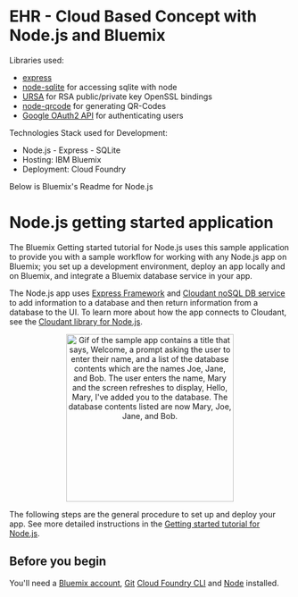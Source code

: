 # EHR - Cloud Based Concept with Node.js and Bluemix

Libraries used:
- [express](https://github.com/expressjs/express)
- [node-sqlite](https://github.com/mapbox/node-sqlite3) for accessing sqlite with node
- [URSA](https://github.com/JoshKaufman/ursa) for RSA public/private key OpenSSL bindings
- [node-qrcode](https://github.com/soldair/node-qrcode) for generating QR-Codes
- [Google OAuth2 API](https://github.com/google/google-api-nodejs-client) for authenticating users

Technologies Stack used for Development:
- Node.js - Express - SQLite
- Hosting: IBM Bluemix
- Deployment: Cloud Foundry

Below is Bluemix's Readme for Node.js

# Node.js getting started application
The Bluemix Getting started tutorial for Node.js uses this sample application to provide you with a sample workflow for working with any Node.js app on Bluemix; you set up a development environment, deploy an app locally and on Bluemix, and integrate a Bluemix database service in your app.

The Node.js app uses [Express Framework](https://expressjs.com) and [Cloudant noSQL DB service](https://console.bluemix.net/catalog/services/cloudant-nosql-db) to add information to a database and then return information from a database to the UI. To learn more about how the app connects to Cloudant, see the [Cloudant library for Node.js](https://www.npmjs.com/package/cloudant).

<p align="center">
  <img src="https://raw.githubusercontent.com/IBM-Bluemix/get-started-java/master/docs/GettingStarted.gif" width="300" alt="Gif of the sample app contains a title that says, Welcome, a prompt asking the user to enter their name, and a list of the database contents which are the names Joe, Jane, and Bob. The user enters the name, Mary and the screen refreshes to display, Hello, Mary, I've added you to the database. The database contents listed are now Mary, Joe, Jane, and Bob.">
</p>

The following steps are the general procedure to set up and deploy your app. See more detailed instructions in the [Getting started tutorial for Node.js](https://console.bluemix.net/docs/runtimes/nodejs/getting-started.html#getting-started-with-node-js-on-bluemix).

## Before you begin

You'll need a [Bluemix account](https://console.ng.bluemix.net/registration/), [Git](https://git-scm.com/downloads) [Cloud Foundry CLI](https://github.com/cloudfoundry/cli#downloads) and [Node](https://nodejs.org/en/) installed.
